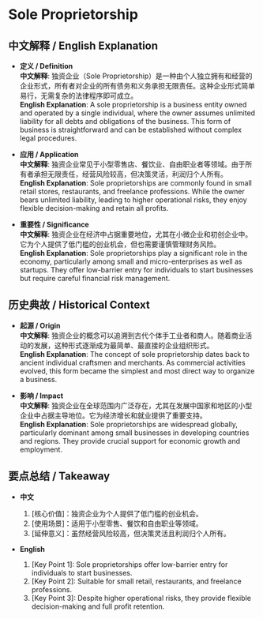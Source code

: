 # Sole Proprietorship

## 中文解释 / English Explanation

* **定义 / Definition**  
  **中文解释**: 独资企业（Sole Proprietorship）是一种由个人独立拥有和经营的企业形式，所有者对企业的所有债务和义务承担无限责任。这种企业形式简单易行，无需复杂的法律程序即可成立。  
  **English Explanation**: A sole proprietorship is a business entity owned and operated by a single individual, where the owner assumes unlimited liability for all debts and obligations of the business. This form of business is straightforward and can be established without complex legal procedures.

* **应用 / Application**  
  **中文解释**: 独资企业常见于小型零售店、餐饮业、自由职业者等领域。由于所有者承担无限责任，经营风险较高，但决策灵活，利润归个人所有。  
  **English Explanation**: Sole proprietorships are commonly found in small retail stores, restaurants, and freelance professions. While the owner bears unlimited liability, leading to higher operational risks, they enjoy flexible decision-making and retain all profits.

* **重要性 / Significance**  
  **中文解释**: 独资企业在经济中占据重要地位，尤其在小微企业和初创企业中。它为个人提供了低门槛的创业机会，但也需要谨慎管理财务风险。  
  **English Explanation**: Sole proprietorships play a significant role in the economy, particularly among small and micro-enterprises as well as startups. They offer low-barrier entry for individuals to start businesses but require careful financial risk management.

## 历史典故 / Historical Context

* **起源 / Origin**  
  **中文解释**: 独资企业的概念可以追溯到古代个体手工业者和商人。随着商业活动的发展，这种形式逐渐成为最简单、最直接的企业组织形式。  
  **English Explanation**: The concept of sole proprietorship dates back to ancient individual craftsmen and merchants. As commercial activities evolved, this form became the simplest and most direct way to organize a business.

* **影响 / Impact**  
  **中文解释**: 独资企业在全球范围内广泛存在，尤其在发展中国家和地区的小型企业中占据主导地位。它为经济增长和就业提供了重要支持。  
  **English Explanation**: Sole proprietorships are widespread globally, particularly dominant among small businesses in developing countries and regions. They provide crucial support for economic growth and employment.

## 要点总结 / Takeaway

* **中文**  
  1. [核心价值]：独资企业为个人提供了低门槛的创业机会。
  2. [使用场景]：适用于小型零售、餐饮和自由职业等领域。
  3. [延伸意义]：虽然经营风险较高，但决策灵活且利润归个人所有。

* **English**  
  1. [Key Point 1]: Sole proprietorships offer low-barrier entry for individuals to start businesses.
  2. [Key Point 2]: Suitable for small retail, restaurants, and freelance professions.
  3. [Key Point 3]: Despite higher operational risks, they provide flexible decision-making and full profit retention.